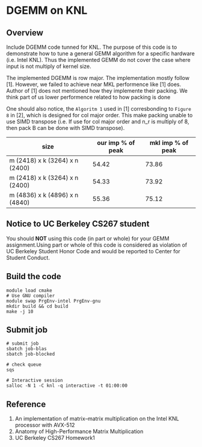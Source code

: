 # DGEMM on KNL

## Overview

Include DGEMM code tunned for KNL. The purpose of this code is to demonstrate how to tune a general GEMM algorithm for a specific hardware (i.e. Intel KNL). Thus the implemented GEMM do not cover the case where input is not multiply of kernel size.


The implemented DGEMM is row major. The implementation mostly follow [1]. However, we failed to achieve near MKL performence like [1] does. Author of [1] does not mentioned how they implemente their packing. We think part of us lower performence related to how packing is done

One should also notice, the `Algoritm 1` used in [1] corresbonding to `Figure 8` in [2], which is designed for col major order. This make packing unable to use SIMD transpose (i.e. If use for col major order and n_r is multiply of 8, then pack B can be done with SIMD transpose).

| size                           | our imp % of peak | mkl imp % of peak |
| ------------------------------ | ----------------- | ----------------- |
| m (2418) x k (3264) x n (2400) | 54.42             | 73.86             |
| m (2418) x k (3264) x n (2400) | 54.33             | 73.92             |
| m (4836) x k (4896) x n (4840) | 55.36             | 75.12             |



## Notice to UC Berkeley CS267 student
You should **NOT** using this code (in part or whole) for your GEMM assignment.Using part or whole of this code is considered as violation of UC Berkeley Student Honor Code and would be reported to Center for Student Conduct.



## Build the code
```shell
module load cmake
# Use GNU compiler
module swap PrgEnv-intel PrgEnv-gnu
mkdir build && cd build
make -j 10
```


## Submit job
```shell
# submit job
sbatch job-blas
sbatch job-blocked

# check queue
sqs

# Interactive session
salloc -N 1 -C knl -q interactive -t 01:00:00
```


## Reference
1. An implementation of matrix–matrix multiplication on the Intel KNL processor with AVX-512
2. Anatomy of High-Performance Matrix Multiplication
3. UC Berkeley CS267 Homework1
